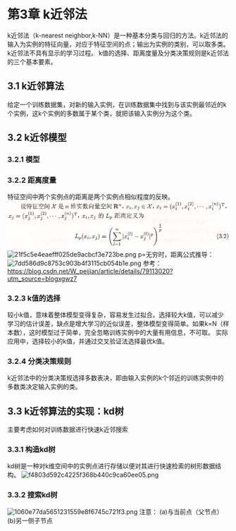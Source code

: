 # 第3章 k近邻法
k近邻法（k-nearest neighbor,k-NN）是一种基本分类与回归的方法。k近邻法的输入为实例的特征向量，对应于特征空间的点；输出为实例的类别，可以取多类。
k近邻法不具有显示的学习过程。
k值的选择、距离度量及分类决策规则是k近邻法的三个基本要素。
## 3.1 k近邻算法
给定一个训练数据集，对新的输入实例，在训练数据集中找到与该实例最邻近的k个实例，这k个实例的多数属于某个类，就把该输入实例分为这个类。
## 3.2 k近邻模型
### 3.2.1 模型
### 3.2.2 距离度量
特征空间中两个实例点的距离是两个实例点相似程度的反映。
![](./image/3_1.png)
![21f5c5e4eaefff025de9acbcf3e723be.png](en-resource://database/1338:1)
p=无穷时，距离公式推导：
![7dd586d9c8753c903b4f3115cb054b1e.png](en-resource://database/1334:1)
参考：https://blog.csdn.net/W_peijian/article/details/79113020?utm_source=blogxgwz7
### 3.2.3 k值的选择
较小k值，意味着整体模型变得复杂，容易发生过拟合。选择较大k值，可以减少学习的估计误差，缺点是增大学习的近似误差，整体模型变得简单。如果k=N（样本数），这时模型过于简单，完全忽略训练实例中的大量有用信息，不可取。
实际应用中，选择较小的k值，并通过交叉验证法选择最优k值。
### 3.2.4 分类决策规则
k近邻法中的分类决策规选择多数表决，即由输入实例的k个邻近的训练实例中的多数类决定输入实例的类。
## 3.3 k近邻算法的实现：kd树
主要考虑如何对训练数据进行快速k近邻搜索
### 3.3.1 构造kd树
kd树是一种对k维空间中的实例点进行存储以便对其进行快速检索的树形数据结构。
![f4803d592c4225f368b440c9ca60ee05.png](en-resource://database/1344:0)
### 3.3.2 搜索kd树
![1060e77da5651231559e8f6745c721f3.png](en-resource://database/1346:0)
注意：  (a)与当前点（父节点）   (b)另一侧子节点
